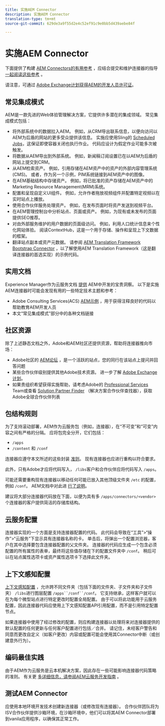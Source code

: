 ```yaml
---
title: 实施AEM Connector
description: 实施AEM Connector
translation-type: tm+mt
source-git-commit: 629de3a9f55d2e4c52ef91c9e0bb5d439aebe84f

---
```



实施AEM Connector
=============================

下面提供了构建 [AEM Connectors的有用参考](https://www.adobe.io/apis/experiencecloud/aem/aemconnectors.html) ，应结合提交和维护连接器的指导 [一起阅读](submit.md)[这些参考](maintain.md) 。

请注意，可通过 [Adobe Exchange计划获得AEM的开发人员许可证](https://marketing.adobe.com/resources/content/resources/exchange-partner-program.html)。

常见集成模式
---------------------------

AEM是一款先进的Web体验管理解决方案，它提供许多潜在的集成领域。 常见集成模式包括：

* 将外部系统中的数据拉入AEM。 例如，从CRM导出联系信息，以便向访问以AEM为后盾的网站的更多受众提供该信息。  实施应使用Sling的 [Scheduled Jobs](https://sling.apache.org/documentation/bundles/apache-sling-eventing-and-job-handling.html#scheduled-jobs)，这保证即使容器关闭也执行作业。 代码应设计为假定作业可能多次被触发。
* 将数据从AEM导出到外部系统。 例如，新闻稿订阅设置已在以AEM为后盾的网站上提交到CRM。
* 从AEM检索资产。 例如，引用存储在AEM资产中的资产的外部内容管理系统(CMS)。 或者，作为另一个示例，PIM系统链接到AEM资产中的图像。
* 在AEM基础结构中存储资产。 例如，将已批准的资产存储在AEM资产中的Marketing Resource Management(MRM)系统。
* 配置和呈现自定义UI组件。 例如，允许作者拖放视频组件并配置特定视频以在实时站点上播放。
* 使用合作伙伴服务处理资产。 例如，在发布页面时将资产发送到视频平台。
* 在AEM管理控制台中分析站点、页面或资产。 例如，为现有或未发布的页面提供SEO推荐。
* 对由外部服务维护的用户数据的页面级访问。 例如，利用人口统计信息来个性化网站体验。 阅读ContextHub，这是一个用于存储、操作和呈现上下文数据的框架。
* 翻译站点副本或资产元数据。 请参阅 [AEM Translation Framework Bootstrap Connector](https://github.com/Adobe-Marketing-Cloud/aem-translation-framework-bootstrap-connector) ，以了解使用AEM Translation Framework（这是翻译连接器的首选实现）的示例代码。


实用文档
--------------------

Experience Manager作为云服务文档 [提供](../overview/introduction.md) AEM中开发的宝贵洞察。 以下是实施AEM连接器时可能会发现有用的一些特定技术主题和参考：

* Adobe Consulting Services(ACS) [AEM示例](http://adobe-consulting-services.github.io/acs-aem-samples/) ，用于获得注释良好的代码以帮助教育AEM开发人员
* 本文“常见集成模式”部分中的各种文档链接

社区资源
--------------------

除了上述静态文档之外，Adobe和AEM社区还提供资源，帮助将连接器推向市场：

* Adobe社区的 [AEM论坛](http://help-forums.adobe.com/content/adobeforums/en/experience-manager-forum/adobe-experience-manager.html) ，是一个活跃的站点，您的同行在该站点上提问并回答问题
* 某些合作伙伴级别提供其他Adobe技术资源。 进一步了解 [Adobe Exchange计划](https://marketing.adobe.com/resources/content/resources/exchange-partner-program.html)。
* 如果贵组织希望获得实施帮助，请考虑Adobe的 [Professional Services](http://www.adobe.com/marketing-cloud/service-support/professional-consulting-training.html) Team或查看 [Solution Partner Finder](https://solutionpartners.adobe.com/home/partnerFinder.html) （解决方案合作伙伴查找器），获取Adobe全球合作伙伴列表

包结构规则
-----------------------

为了支持滚动部署，AEM作为云服务包（例如，连接器），在“不可变”和“可变”内容之间有严格的分隔。 应将包完全分开，它们包括：

* `/apps`
* `/content` 和 `/conf`

连接器应遵守本文所述的这些封装 [准则](/help/implementing/developing/introduction/aem-project-content-package-structure.md)。 现有连接器也应进行重构以符合要求。

此外，只有Adobe才应将代码写入， `/libs`客户和合作伙伴应将代码写入 `/apps`。

可能还需要重构现有连接器以移动任何可能已放入其他顶级文件夹 `/etc` 的配置，例如 `/conf`。 AEM文档中对此进 [行了说明](https://helpx.adobe.com/experience-manager/6-5/sites/deploying/using/repository-restructuring.html)。

建议将大部分连接器代码放在下面，以便为具有多 `/apps/connectors/<vendor>` 个连接器的客户提供简洁的存储库结构。

云服务配置
-----------------------------

连接器实现的一个方面是支持连接器配置的代码。 此代码会导致在“工具”>“操作”>“云服务”下显示具有连接器名称的卡。 单击后，将弹出一个配置浏览器，客户在其中选择要包含连接器配置的父文件夹。 连接器的代码应生成一个包含必须配置的所有属性的表单，最终将这些值存储在下的配置文件夹中 `/conf`。 稍后可以在站点属性选项卡或资产属性选项卡下选择此文件夹。


上下文感知配置
-----------------------------

[上下文感知配置](https://sling.apache.org/documentation/bundles/context-aware-configuration/context-aware-configuration.html) ，允许跨不同文件夹（包括下面的文件夹、子文件夹和子文件夹） `/libs`进行图层配置 `/apps``/conf``/conf`。 它支持继承，这样客户就可以在为每个微型站点进行特定更改时配置全局配置。 由于可以将此功能用于云服务配置，因此连接器代码应使用上下文感知配置API引用配置，而不是引用特定配置节点。

如果连接器中使用了经过修改的配置，则应构建连接器以处理将来对连接器提供的默认配置的任何更新与任何客户配置进行包括／合并。 请记住，未经客户警告和同意而更改自定义（如客户更改）内容或配置可能会使用其Connector中断（或创建意外行为）。

编码最佳实践
----------------------

由于AEM作为云服务是云本机解决方案，因此存在一些可能影响连接器代码策略的准则。 有关更 [多详细信息，请参阅AEM云服务开发指南](/help/implementing/developing/introduction/development-guidelines.md) 。

测试AEM Connector
-------------------------

应使用本地环境开发技术创建新连接器（或修改现有连接器）。 合作伙伴团队将为ISV合作伙伴提供沙箱环境，在沙箱环境中，他们可以将其AEM Connector部署到vanila应用程序，以确保其正常工作。
